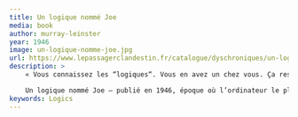 ```yaml
---
title: Un logique nommé Joe
media: book
author: murray-leinster
year: 1946
image: un-logique-nomme-joe.jpg
url: https://www.lepassagerclandestin.fr/catalogue/dyschroniques/un-logique-nomme-joe/
description: >
    « Vous connaissez les “logiques“. Vous en avez un chez vous. Ça ressemble à un récepteur d’images, seulement il y a des touches au lieu de cadrans et vous pianotez pour avoir ce que vous voulez ». Joe est un de ces logiques qui ont changé la civilisation. Mais celui-ci, fraîchement sorti des usines de la Logics Company, bénéficie d’un petit défaut de fabrication qui le rend plus réactif, plus entreprenant, plus efficace et toujours au service du client. Accédant à des contenus confidentiels, puisant dans les données éparpillées sur le réseau mondial, Joe répond à toutes vos questions et trouve une solution adaptée à tous vos souhaits… y compris assassiner votre femme sans vous faire prendre ou dévaliser une banque sans risque. Froidement, sans penser à mal, Joe mènerait-il l’humanité à sa perte ?

    Un logique nommé Joe – publié en 1946, époque où l’ordinateur le plus perfectionné pesait trente tonnes et remplissait une salle de 150 m2 – est une nouvelle véritablement visionnaire. Non sans humour, Leinster décrit les ravages exponentiels découlant d’un accès illimité à la connaissance et de ses usages immodérés.
keywords: Logics
---
```

